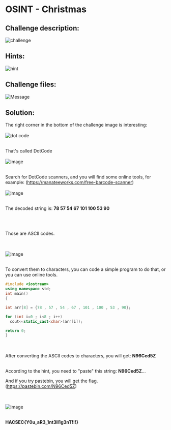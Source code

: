 # OSINT - Christmas



## Challenge description:
![challenge](https://user-images.githubusercontent.com/70543460/94372079-9f0ea980-0103-11eb-9c1a-455e40c1cb0c.png)

## Hints:
![hint](https://user-images.githubusercontent.com/70543460/94372091-ab930200-0103-11eb-8dd5-cbb3d637eaa0.png)

## Challenge files:
![Message](https://user-images.githubusercontent.com/70543460/94372103-bd74a500-0103-11eb-9906-0c6fe94a85b4.png)

## Solution:

The right corner in the bottom of the challenge image is interesting:
<br/><br/>
![dot code](https://user-images.githubusercontent.com/70543460/94372254-be5a0680-0104-11eb-9681-7f490873b38e.png)
<br/><br/>

That's called DotCode
<br/><br/>
![image](https://user-images.githubusercontent.com/70543460/94372312-1bee5300-0105-11eb-80f5-699c52116715.png)
<br/><br/>

Search for DotCode scanners, and you will find some online tools, for example: (https://manateeworks.com/free-barcode-scanner)
<br/><br/>
![image](https://user-images.githubusercontent.com/70543460/94372375-8dc69c80-0105-11eb-839b-45d2e7303f0a.png)
<br/><br/>

The decoded string is: **78 57 54 67 101 100 53 90**

<br/><br/>

Those are ASCII codes.

<br/><br/>
![image](https://user-images.githubusercontent.com/70543460/94372622-ec8d1580-0107-11eb-9900-727e7498ff00.png)
<br/><br/>

To convert them to characters, you can code a simple program to do that, or you can use online tools.

```C++
#include <iostream>
using namespace std;
int main()
{

int arr[8] = {78 , 57 , 54 , 67 , 101 , 100 , 53 , 90};

for (int i=0 ; i<8 ; i++)
  cout<<static_cast<char>(arr[i]);

return 0;
}
```

<br/><br/>
After converting the ASCII codes to characters, you will get: **N96Ced5Z**
<br/><br/>

According to the hint, you need to "paste" this string: **N96Ced5Z**...

And if you try pastebin, you will get the flag. (https://pastebin.com/N96Ced5Z)

<br/><br/>
![image](https://user-images.githubusercontent.com/70543460/94372737-ed727700-0108-11eb-9333-1c29a8c2da44.png)
<br/><br/>

**HACSEC{Y0u_aR3_1nt3ll1g3nT!!!}**
